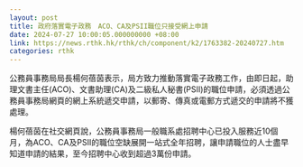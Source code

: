 ```yaml
---
layout: post
title: 政府落實電子政務　ACO、CA及PSII職位只接受網上申請
date: 2024-07-27 10:00:05.000000000 +08:00
link: https://news.rthk.hk/rthk/ch/component/k2/1763382-20240727.htm
categories: rthk
---
```


公務員事務局局長楊何蓓茵表示，局方致力推動落實電子政務工作，由即日起，助理文書主任(ACO)、文書助理(CA)及二級私人秘書(PSII)的職位申請，必須透過公務員事務局網頁的網上系統遞交申請，以郵寄、傳真或電郵方式遞交的申請將不獲處理。

楊何蓓茵在社交網頁說，公務員事務局一般職系處招聘中心已投入服務近10個月，為ACO、CA及PSII的職位空缺展開一站式全年招聘，讓申請職位的人士盡早知道申請的結果，至今招聘中心收到超過3萬份申請。
